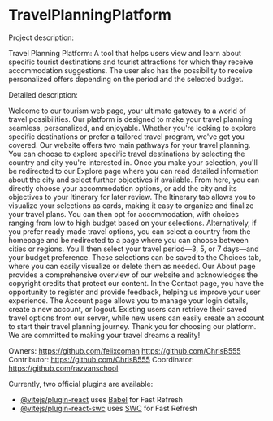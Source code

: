 # TravelPlanningPlatform

Project description:

Travel Planning Platform: A tool that helps users view and learn about specific tourist destinations and tourist attractions for which they receive accommodation suggestions. The user also has the possibility to receive personalized offers depending on the period and the selected budget.

Detailed description:

Welcome to our tourism web page, your ultimate gateway to a world of travel possibilities. Our platform is designed to make your travel planning seamless, personalized, and enjoyable. Whether you're looking to explore specific destinations or prefer a tailored travel program, we've got you covered.
Our website offers two main pathways for your travel planning. You can choose to explore specific travel destinations by selecting the country and city you're interested in. Once you make your selection, you'll be redirected to our Explore page where you can read detailed information about the city and select further objectives if available. From here, you can directly choose your accommodation options, or add the city and its objectives to your Itinerary for later review. The Itinerary tab allows you to visualize your selections as cards, making it easy to organize and finalize your travel plans. You can then opt for accommodation, with choices ranging from low to high budget based on your selections.
Alternatively, if you prefer ready-made travel options, you can select a country from the homepage and be redirected to a page where you can choose between cities or regions. You'll then select your travel period—3, 5, or 7 days—and your budget preference. These selections can be saved to the Choices tab, where you can easily visualize or delete them as needed.
Our About page provides a comprehensive overview of our website and acknowledges the copyright credits that protect our content.
In the Contact page, you have the opportunity to register and provide feedback, helping us improve your user experience.
The Account page allows you to manage your login details, create a new account, or logout. Existing users can retrieve their saved travel options from our server, while new users can easily create an account to start their travel planning journey.
Thank you for choosing our platform. We are committed to making your travel dreams a reality!

Owners: https://github.com/felixcoman https://github.com/ChrisB555
Contributor: https://github.com/ChrisB555
Coordinator: https://github.com/razvanschool

Currently, two official plugins are available:

- [@vitejs/plugin-react](https://github.com/vitejs/vite-plugin-react/blob/main/packages/plugin-react/README.md) uses [Babel](https://babeljs.io/) for Fast Refresh
- [@vitejs/plugin-react-swc](https://github.com/vitejs/vite-plugin-react-swc) uses [SWC](https://swc.rs/) for Fast Refresh
